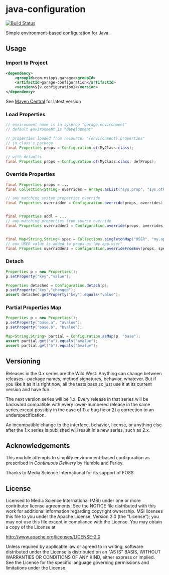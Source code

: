 java-configuration
==================

[![Build Status](https://travis-ci.org/mediascience/java-configuration.svg)](https://travis-ci.org/mediascience/java-configuration)

Simple environment-based configuration for Java.

## Usage

### Import to Project
```xml
<dependency>
    <groupId>com.msiops.garage</groupId>
    <artifactId>garage-configuration</artifactId>
    <version>${v.configuration}</version>
</dependency>
```

See [Maven Central](http://search.maven.org/#search%7Cga%7C1%7Cg%3A%20%22com.msiops.garage%22%20a%3A%22garage-configuration%22) for latest version

### Load Properties
```java
// environment name is in sysprop "garage.environment"
// default environment is "development"

// properties loaded from resource, "{environment}.properties"
// in class's package.
final Properties props = Configuration.of(MyClass.class);

// with defaults
final Properties props = Configuration.of(MyClass.class, defProps);
```

### Override Properties
```java
final Properties props = ...
final Collection<String> overrides = Arrays.asList("sys.prop", "sys.other.prop");

// any matching system properties override
final Properties overridden = Configuration.override(props, overrides);


final Properties addl = ...
// any matching properties from source override
final Properties overridden2 = Configuration.override(props, overrides, addl);


final Map<String,String> spec = Collections.singletonMap("USER", "my.app.user");
// env USER value is added to props as "my.app.user"
final Properties overridden2 = Configuration.overrideFromEnv(props, spec);
```

### Detach
```java
Properties p = new Properties();
p.setProperty("key","value");

Properties detached = Configuration.detach(p);
p.setProperty("key","changed");
assert detached.getProperty("key").equals("value");
```

### Partial Properties Map
```java
Properties p = new Properties();
p.setProperty("base.a", "avalue");
p.setProperty("base.b", "bvalue");

Map<String,String> partial = Configuration.asMap(p, "base");
assert partial.get("a").equals("avalue");
assert partial.get("b").equals("bvalue");
```


## Versioning

Releases in the 0.x series are the Wild West. Anything can change between
releases--package names, method signatures, behavior, whatever. But if you
like it as it is right now, all the tests pass so just use it at its current
version and have fun.

The next version series will be 1.x. Every release in that series will be
backward compatible with every lower-numbered release in the same series
except possibly in the case of 1) a bug fix or 2) a correction to an
underspecification.

An incompatible change to the interface, behavior, license, or anything else
after the 1.x series is published will result in a new series, such as
2.x.

## Acknowledgements

This module attempts to simplify environment-based configuration as prescribed
in _Continuous Delivery_ by Humble and Farley.

Thanks to Media Science International for its support of FOSS.

## License

Licensed to Media Science International (MSI) under one or more
contributor license agreements. See the NOTICE file distributed with this
work for additional information regarding copyright ownership. MSI
licenses this file to you under the Apache License, Version 2.0 (the
"License"); you may not use this file except in compliance with the
License. You may obtain a copy of the License at

http://www.apache.org/licenses/LICENSE-2.0

Unless required by applicable law or agreed to in writing, software
distributed under the License is distributed on an "AS IS" BASIS, WITHOUT
WARRANTIES OR CONDITIONS OF ANY KIND, either express or implied. See the
License for the specific language governing permissions and limitations
under the License.




